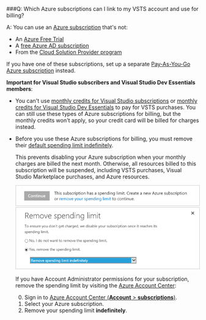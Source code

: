 


###Q: Which Azure subscriptions can I link to my VSTS account and use for billing?

A: You can use an [Azure subscription](https://azure.microsoft.com/en-us/pricing/purchase-options/) 
that's not:

*	An [Azure Free Trial](https://azure.microsoft.com/en-us/offers/ms-azr-0044p/)
*	A [free Azure AD subscription](https://technet.microsoft.com/library/dn832618.aspx)
*	From the [Cloud Solution Provider program](https://partner.microsoft.com/en-US/Solutions/cloud-reseller-overview)

If you have one of these subscriptions, set up a separate 
[Pay-As-You-Go Azure subscription](https://azure.microsoft.com/en-us/offers/ms-azr-0003p/) 
instead. 

**Important for Visual Studio subscribers and Visual Studio Dev Essentials members**:

*	You can't use [monthly credits for Visual Studio subscriptions](https://azure.microsoft.com/en-us/pricing/member-offers/msdn-benefits-details/) 
or [monthly credits for Visual Studio Dev Essentials](https://azure.microsoft.com/en-us/offers/ms-azr-0022p/) to pay for VSTS purchases. 
You can still use these types of Azure subscriptions for billing, 
but the monthly credits won't apply, so your credit card will be billed for charges instead.
 
*	Before you use these Azure subscriptions for billing, you must remove their 
[default spending limit indefinitely](https://azure.microsoft.com/en-us/pricing/spending-limits/).

    This prevents disabling your Azure subscription 
    when your monthly charges are billed the next month. 
    Otherwise, all resources billed to this subscription 
    will be suspended, including VSTS purchases,
    Visual Studio Marketplace purchases, and Azure resources.

    <img alt="Spending limit" src="_img/spending-limit.png" style="border: 1px solid #CCCCCC" />

    <img alt="Remove spending limit indefinitely" src="_img/azure-remove-spending-limit.png" style="border: 1px solid #CCCCCC" />

	If you have Account Administrator permissions for your subscription, 
	remove the spending limit by visiting the 
	[Azure Account Center](https://account.windowsazure.com):
	
	0.	Sign in to [Azure Account Center (**Account** > **subscriptions**)](https://portal.azure.com). 
	0.	Select your Azure subscription. 
	0.	Remove your spending limit **indefinitely**.
